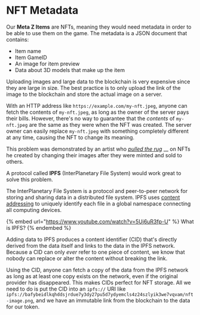 # NFT Metadata

Our **Meta Z Items** are NFTs, meaning they would need metadata in order to be able to use them on the game. The metadata is a JSON document that contains:

* Item name
* Item GameID
* An image for item preview
* Data about 3D models that make up the item

Uploading images and large data to the blockchain is very expensive since they are large in size. The best practice is to only upload the link of the image to the blockchain and store the actual image on a server.

With an HTTP address like `https://example.com/my-nft.jpeg`, anyone can fetch the contents of `my-nft.jpeg`, as long as the owner of the server pays their bills. However, there's no way to guarantee that the _contents_ of `my-nft.jpeg` are the same as they were when the NFT was created. The server owner can easily replace `my-nft.jpeg` with something completely different at any time, causing the NFT to change its meaning.

This problem was demonstrated by an artist who [_pulled the rug_](https://cointelegraph.com/news/opensea-collector-pulls-the-rug-on-nfts-to-highlight-arbitrary-value) __ on NFTs he created by changing their images after they were minted and sold to others.

A protocol called **IPFS** (InterPlanetary File System) would work great to solve this problem.&#x20;

The InterPlanetary File System is a protocol and peer-to-peer network for storing and sharing data in a distributed file system. IPFS uses [content addressing](https://docs.ipfs.io/concepts/content-addressing/) to uniquely identify each file in a global namespace connecting all computing devices.

{% embed url="https://www.youtube.com/watch?v=5Uj6uR3fp-U" %}
What is IPFS?
{% endembed %}

Adding data to IPFS produces a content identifier (CID) that's directly derived from the data itself and links to the data in the IPFS network. Because a CID can only _ever_ refer to one piece of content, we know that nobody can replace or alter the content without breaking the link.

Using the CID, anyone can fetch a copy of the data from the IPFS network as long as at least one copy exists on the network, even if the original provider has disappeared. This makes CIDs perfect for NFT storage. All we need to do is put the CID into an `ipfs://` URI like `ipfs://bafybeidlkqhddsjrdue7y3dy27pu5d7ydyemcls4z24szlyik3we7vqvam/nft-image.png`, and we have an immutable link from the blockchain to the data for our token.

